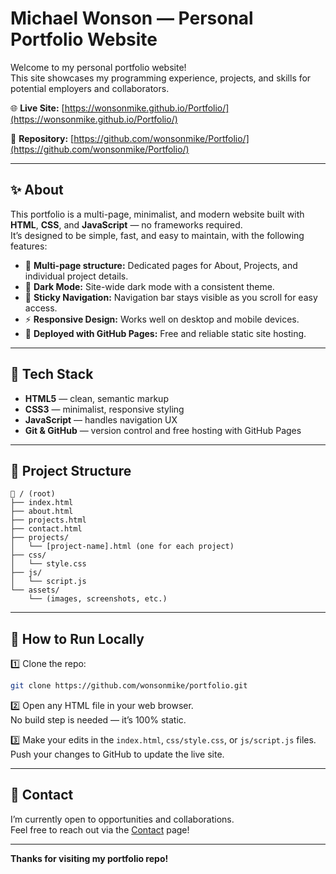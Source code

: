 # Michael Wonson — Personal Portfolio Website

Welcome to my personal portfolio website!  
This site showcases my programming experience, projects, and skills for potential employers and collaborators.

🌐 **Live Site:** [https://wonsonmike.github.io/Portfolio/](https://wonsonmike.github.io/Portfolio/)

📂 **Repository:** [https://github.com/wonsonmike/Portfolio/](https://github.com/wonsonmike/Portfolio/)

---

## ✨ About

This portfolio is a multi-page, minimalist, and modern website built with **HTML**, **CSS**, and **JavaScript** — no frameworks required.  
It’s designed to be simple, fast, and easy to maintain, with the following features:

- 📁 **Multi-page structure:** Dedicated pages for About, Projects, and individual project details.
- 🌙 **Dark Mode:** Site-wide dark mode with a consistent theme.
- 📌 **Sticky Navigation:** Navigation bar stays visible as you scroll for easy access.
- ⚡ **Responsive Design:** Works well on desktop and mobile devices.
- 🚀 **Deployed with GitHub Pages:** Free and reliable static site hosting.

---

## 🧩 Tech Stack

- **HTML5** — clean, semantic markup
- **CSS3** — minimalist, responsive styling
- **JavaScript** — handles navigation UX
- **Git & GitHub** — version control and free hosting with GitHub Pages

---

## 📂 Project Structure

```
📁 / (root)
├── index.html
├── about.html
├── projects.html
├── contact.html
├── projects/
│   └── [project-name].html (one for each project)
├── css/
│   └── style.css
├── js/
│   └── script.js
└── assets/
    └── (images, screenshots, etc.)
```

---

## 🚀 How to Run Locally

1️⃣ Clone the repo:
```bash
git clone https://github.com/wonsonmike/portfolio.git
```

2️⃣ Open any HTML file in your web browser.  
No build step is needed — it’s 100% static.

3️⃣ Make your edits in the `index.html`, `css/style.css`, or `js/script.js` files.  
Push your changes to GitHub to update the live site.

---


## 📧 Contact

I’m currently open to opportunities and collaborations.  
Feel free to reach out via the [Contact](https://wonsonmike.github.io/Portfolio/contact.html) page!

---

**Thanks for visiting my portfolio repo!**
